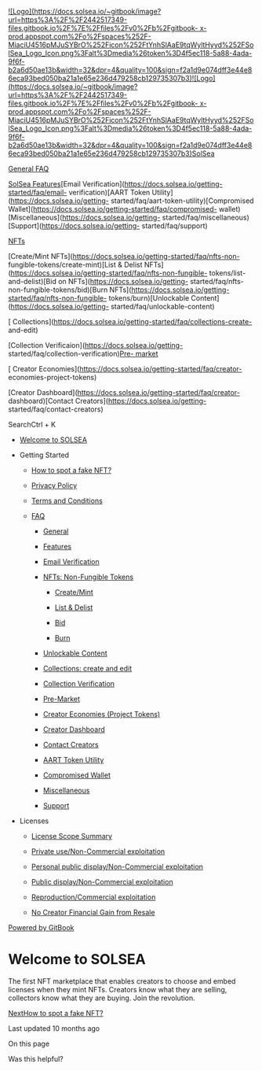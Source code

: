 [![Logo](https://docs.solsea.io/~gitbook/image?url=https%3A%2F%2F2442517349-files.gitbook.io%2F%7E%2Ffiles%2Fv0%2Fb%2Fgitbook-
x-
prod.appspot.com%2Fo%2Fspaces%252F-MiaciU4516pMJuSYBrO%252Ficon%252FtYnhSlAaE9tqWyltHyyd%252FSolSea_Logo_Icon.png%3Falt%3Dmedia%26token%3D4f5ec118-5a88-4ada-9f6f-b2a6d50ae13b&width=32&dpr=4&quality=100&sign=f2a1d9e074dff3e44e86eca93bed050ba21a1e65e236d479258cb129735307b3)![Logo](https://docs.solsea.io/~gitbook/image?url=https%3A%2F%2F2442517349-files.gitbook.io%2F%7E%2Ffiles%2Fv0%2Fb%2Fgitbook-
x-
prod.appspot.com%2Fo%2Fspaces%252F-MiaciU4516pMJuSYBrO%252Ficon%252FtYnhSlAaE9tqWyltHyyd%252FSolSea_Logo_Icon.png%3Falt%3Dmedia%26token%3D4f5ec118-5a88-4ada-9f6f-b2a6d50ae13b&width=32&dpr=4&quality=100&sign=f2a1d9e074dff3e44e86eca93bed050ba21a1e65e236d479258cb129735307b3)SolSea](/)

[ General FAQ](https://docs.solsea.io/getting-started/faq/general)

[SolSea Features](https://docs.solsea.io/getting-started/faq/features)[Email
Verification](https://docs.solsea.io/getting-started/faq/email-
verification)[AART Token Utility](https://docs.solsea.io/getting-
started/faq/aart-token-utility)[Compromised
Wallet](https://docs.solsea.io/getting-started/faq/compromised-
wallet)[Miscellaneous](https://docs.solsea.io/getting-
started/faq/miscellaneous)[Support](https://docs.solsea.io/getting-
started/faq/support)

[ NFTs](https://docs.solsea.io/getting-started/faq/nfts-non-fungible-tokens)

[Create/Mint NFTs](https://docs.solsea.io/getting-started/faq/nfts-non-
fungible-tokens/create-mint)[List & Delist
NFTs](https://docs.solsea.io/getting-started/faq/nfts-non-fungible-
tokens/list-and-delist)[Bid on NFTs](https://docs.solsea.io/getting-
started/faq/nfts-non-fungible-tokens/bid)[Burn
NFTs](https://docs.solsea.io/getting-started/faq/nfts-non-fungible-
tokens/burn)[Unlockable Content](https://docs.solsea.io/getting-
started/faq/unlockable-content)

[ Collections](https://docs.solsea.io/getting-started/faq/collections-create-
and-edit)

[Collection Verificaion](https://docs.solsea.io/getting-
started/faq/collection-verification)[Pre-
market](https://docs.solsea.io/getting-started/faq/pre-market)

[ Creator Economies](https://docs.solsea.io/getting-started/faq/creator-
economies-project-tokens)

[Creator Dashboard](https://docs.solsea.io/getting-started/faq/creator-
dashboard)[Contact Creators](https://docs.solsea.io/getting-
started/faq/contact-creators)

SearchCtrl \+ K

  * [Welcome to SOLSEA](/)

  * Getting Started

    * [How to spot a fake NFT?](/getting-started/how-to-spot-a-fake-nft)

    * [Privacy Policy](/getting-started/privacy-policy)

    * [Terms and Conditions](/getting-started/terms-and-conditions)

    * [FAQ](/getting-started/faq)

      * [General](/getting-started/faq/general)

      * [Features](/getting-started/faq/features)

      * [Email Verification](/getting-started/faq/email-verification)

      * [NFTs: Non-Fungible Tokens](/getting-started/faq/nfts-non-fungible-tokens)

        * [Create/Mint](/getting-started/faq/nfts-non-fungible-tokens/create-mint)

        * [List & Delist](/getting-started/faq/nfts-non-fungible-tokens/list-and-delist)

        * [Bid](/getting-started/faq/nfts-non-fungible-tokens/bid)

        * [Burn](/getting-started/faq/nfts-non-fungible-tokens/burn)

      * [Unlockable Content](/getting-started/faq/unlockable-content)

      * [Collections: create and edit](/getting-started/faq/collections-create-and-edit)

      * [Collection Verification](/getting-started/faq/collection-verification)

      * [Pre-Market](/getting-started/faq/pre-market)

      * [Creator Economies (Project Tokens)](/getting-started/faq/creator-economies-project-tokens)

      * [Creator Dashboard](/getting-started/faq/creator-dashboard)

      * [Contact Creators](/getting-started/faq/contact-creators)

      * [AART Token Utility](/getting-started/faq/aart-token-utility)

      * [Compromised Wallet](/getting-started/faq/compromised-wallet)

      * [Miscellaneous](/getting-started/faq/miscellaneous)

      * [Support](/getting-started/faq/support)

  * Licenses

    * [License Scope Summary](/licenses/license-scope-summary)

    * [Private use/Non-Commercial exploitation](/licenses/private-use-non-commercial-exploitation)

    * [Personal public display/Non-Commercial exploitation](/licenses/personal-public-display-non-commercial-exploitation)

    * [Public display/Non-Commercial exploitation](/licenses/public-display-non-commercial-exploitation)

    * [Reproduction/Commercial exploitation](/licenses/reproduction-commercial-exploitation)

    * [No Creator Financial Gain from Resale](/licenses/no-creator-financial-gain-from-resale)

[Powered by
GitBook](https://www.gitbook.com/?utm_source=content&utm_medium=trademark&utm_campaign=-MiaciU4516pMJuSYBrO)

# Welcome to SOLSEA

The first NFT marketplace that enables creators to choose and embed licenses
when they mint NFTs. Creators know what they are selling, collectors know what
they are buying. Join the revolution.

[NextHow to spot a fake NFT?](/getting-started/how-to-spot-a-fake-nft)

Last updated 10 months ago

On this page

Was this helpful?

